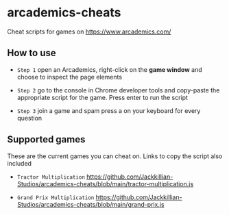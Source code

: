 # arcademics-cheats
Cheat scripts for games on https://www.arcademics.com/
## How to use


- `Step 1` open an Arcademics, right-click on the **game window** and choose to inspect the page elements

- `Step 2` go to the console in Chrome developer tools and copy-paste the appropriate script for the game. Press enter to run the script

- `Step 3` join a game and spam press a on your keyboard for every question


## Supported games
These are the current games you can cheat on. Links to copy the script also included

- `Tractor Multiplication`  https://github.com/Jackkillian-Studios/arcademics-cheats/blob/main/tractor-multiplication.js

- `Grand Prix Multiplication` https://github.com/Jackkillian-Studios/arcademics-cheats/blob/main/grand-prix.js